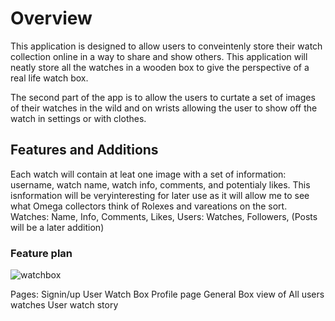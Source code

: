 
# Overview
This application is designed to allow users to conveintenly store their watch collection online in a way to share and show others. 
This application will neatly store all the watches in a wooden box to give the perspective of a real life watch box.

The second part of the app is to allow the users to curtate a set of images of their watches in the wild and on wrists allowing the user to show off the watch in settings or with clothes. 

## Features and Additions 
Each watch will contain at leat one image with a set of information: username, watch name, watch info, comments, and potentialy likes.
This isnformation will be veryinteresting for later use as it will allow me to see what Omega collectors think of Rolexes and vareations on the sort.
Watches: Name, Info, Comments, Likes, 
Users: Watches, Followers, (Posts will be a later addition)

### Feature plan
![watchbox](src/images/20210730_125514.jpg)

Pages:
Signin/up
User Watch Box Profile page
General Box view of All users watches
User watch story